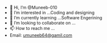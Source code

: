 - 👋 Hi, I’m @Muneeb-010
- 👀 I’m interested in ...Coding and designing 
- 🌱 I’m currently learning ...Software Engerining
- 💞️ I’m looking to collaborate on ...
- 📫 How to reach me ...
- Email: umuneeb64@gamil.com

